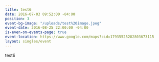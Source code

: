 ```yaml
---
title: test6
date: 2016-07-03 09:52:00 -04:00
position: 3
event-bg-image: "/uploads/test%20image.jpeg"
event-date: 2016-08-25 22:00:00 -04:00
is-even-on-events-page: true
event-location: https://www.google.com/maps?cid=17935525282803673115
layout: singles/event
---
```


test6
